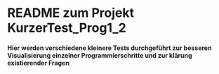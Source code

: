 # README zum Projekt KurzerTest_Prog1_2
#### Hier werden verschiedene kleinere Tests durchgeführt zur besseren Visualisierung einzelner Programmierschritte und zur klärung existierender Fragen
